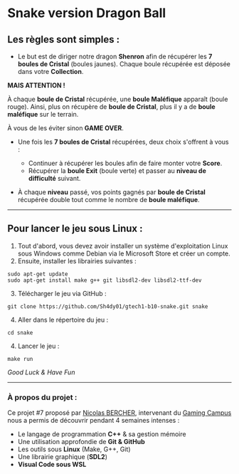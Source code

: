 # Snake version Dragon Ball 

## Les règles sont simples :

- Le but est de diriger notre dragon **Shenron** afin de récupérer les **7 boules de Cristal** (boules jaunes).
    Chaque boule récupérée est déposée dans votre **Collection**.

**MAIS ATTENTION !**

À chaque **boule de Cristal** récupérée, une **boule Maléfique** apparaît (boule rouge).
Ainsi, plus on récupère de **boule de Cristal**, plus il y a de **boule maléfique** sur le terrain.

À vous de les éviter sinon **GAME OVER**.


- Une fois les **7 boules de Cristal** récupérées, deux choix s'offrent à vous : 
    - Continuer à récupérer les boules afin de faire monter votre **Score**.
    - Récupérer la **boule Exit** (boule verte) et passer au **niveau de difficulté** suivant.

- À chaque **niveau** passé, vos points gagnés par **boule de Cristal** récupérée double tout comme le nombre de **boule maléfique**.

---
## Pour lancer le jeu sous Linux :

1. Tout d'abord, vous devez avoir installer un système d'exploitation Linux sous Windows comme Debian via le Microsoft Store et créer un compte.
2. Ensuite, installer les librairies suivantes :
```
sudo apt-get update
sudo apt-get install make g++ git libsdl2-dev libsdl2-ttf-dev
```
3. Télécharger le jeu via GitHub :
```
git clone https://github.com/Sh4dy01/gtech1-b10-snake.git snake
```
4. Aller dans le répertoire du jeu :
```
cd snake
```
4. Lancer le jeu :
```
make run
```
*Good Luck & Have Fun*

---
### **À propos du projet :**

Ce projet #7 proposé par [Nicolas BERCHER](https://www.linkedin.com/in/nicolas-bercher), intervenant du [Gaming Campus](https://gamingcampus.fr/) nous a permis de découvrir pendant 4 semaines intenses : 
- Le langage de programmation **C++** & sa gestion mémoire
- Une utilisation approfondie de **Git & GitHub**
- Les outils sous **Linux** (Make, G++, Git)
- Une librairie graphique (**SDL2**)
- **Visual Code sous WSL**